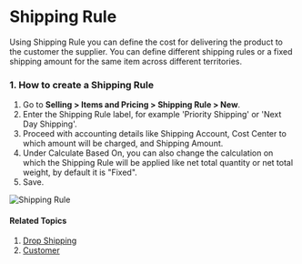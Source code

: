 <!-- add-breadcrumbs -->
# Shipping Rule

Using Shipping Rule you can define the cost for delivering the product to the customer the supplier.
You can define different shipping rules or a fixed shipping amount for the same item across different territories.

### 1. How to create a Shipping Rule
1. Go to **Selling > Items and Pricing > Shipping Rule > New**.
2. Enter the Shipping Rule label, for example 'Priority Shipping' or 'Next Day Shipping'.
3. Proceed with accounting details like Shipping Account, Cost Center to which amount will be charged, and Shipping Amount.
4. Under Calculate Based On, you can also change the calculation on which the Shipping Rule will be applied like net total quantity or net total weight, by default it is "Fixed".
5. Save.

<img class="screenshot" alt="Shipping Rule" src="{{docs_base_url}}/assets/img/selling/shipping-rule.png">

#### Related Topics
1. [Drop Shipping](/docs/user/manual/en/selling/articles/drop-shipping)
1. [Customer](/docs/user/manual/en/CRM/customer)

